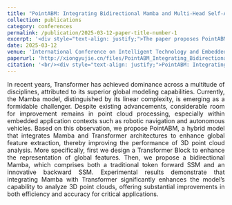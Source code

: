 ```yaml
---
title: "PointABM: Integrating Bidirectional Mamba and Multi-Head Self-Attention for Point Cloud Analysis"
collection: publications
category: conferences
permalink: /publication/2025-03-12-paper-title-number-1
excerpt: '<div style="text-align: justify;">The paper proposes PointABM, which combines Bidirectional Mamba and Transformer, and it shows improved performance in point cloud analysis with a small increase in parameters.</div>'
date: 2025-03-12
venue: 'International Conference on Intelligent Technology and Embedded Systems'
paperurl: 'http://xiongyujie.cn/files/PointABM_Integrating_Bidirectional_Mamba_and_Multi-Head_Self-Attention_for_Point_Cloud_Analysis.pdf'
citation: '<br/><div style="text-align: justify;">PointABM: Integrating Bidirectional Mamba and Multi-Head Self-Attention for Point Cloud Analysis, J.-W. Chen, Y.-J. Xiong*, D.-H. Zhu, J.-C. Zhang, Z. Zhou, 2024 4th International Conference on Intelligent Technology and Embedded Systems (ICITES). IEEE, 2024</div>'
---
```


<div style="text-align: justify;">In recent years, Transformer has achieved dominance across a multitude of disciplines, attributed to its superior global modeling capabilities. Currently, the Mamba model, distinguished by its linear complexity, is emerging as a formidable challenger. Despite existing advancements, considerable room for improvement remains in point cloud processing, especially within embedded application contexts such as robotic navigation and autonomous vehicles. Based on this observation, we propose PointABM, a hybrid model that integrates Mamba and Transformer architectures to enhance global feature extraction, thereby improving the performance of 3D point cloud analysis. More specifically, first we design a Transformer Block to enhance the representation of global features. Then, we propose a bidirectional Mamba, which comprises both a traditional token forward SSM and an innovative backward SSM. Experimental results demonstrate that integrating Mamba with Transformer significantly enhances the model’s capability to analyze 3D point clouds, offering substantial improvements in both efficiency and accuracy for critical applications.</div>

<br/>
